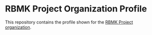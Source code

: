 # RBMK Project Organization Profile

This repository contains the profile shown for the [RBMK
Project organization](https://github.com/rbmk-project).
